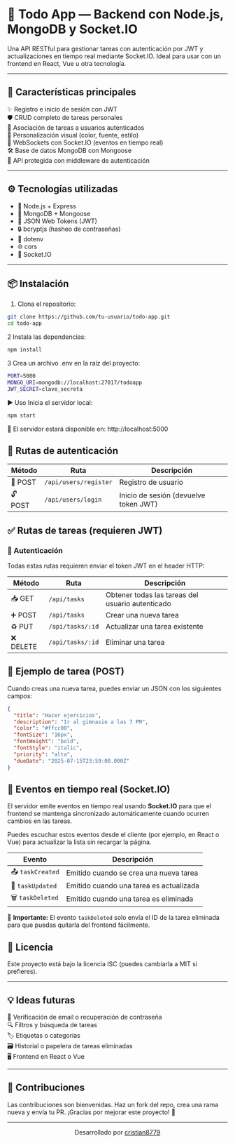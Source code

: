 # 📝 Todo App — Backend con Node.js, MongoDB y Socket.IO

Una API RESTful para gestionar tareas con autenticación por JWT y actualizaciones en tiempo real mediante Socket.IO. Ideal para usar con un frontend en React, Vue u otra tecnología.

---

## 🚀 Características principales

✨ Registro e inicio de sesión con JWT  
🛡️ CRUD completo de tareas personales  
👤 Asociación de tareas a usuarios autenticados  
🎨 Personalización visual (color, fuente, estilo)  
📡 WebSockets con Socket.IO (eventos en tiempo real)  
🛠️ Base de datos MongoDB con Mongoose  
🔐 API protegida con middleware de autenticación

---

## ⚙️ Tecnologías utilizadas

- 🚀 Node.js + Express
- 🍃 MongoDB + Mongoose
- 🔑 JSON Web Tokens (JWT)
- 🔒 bcryptjs (hasheo de contraseñas)
- 🧪 dotenv
- 🌐 cors
- 📡 Socket.IO

---

## 📦 Instalación

1. Clona el repositorio:

```bash
git clone https://github.com/tu-usuario/todo-app.git
cd todo-app
```
2 Instala las dependencias:
```bash
npm install
```
3 Crea un archivo .env en la raíz del proyecto:
```bash
PORT=5000
MONGO_URI=mongodb://localhost:27017/todoapp
JWT_SECRET=clave_secreta
```

▶️ Uso
Inicia el servidor local:
```bash
npm start
```
📍 El servidor estará disponible en: http://localhost:5000

## 🔐 Rutas de autenticación

| Método | Ruta                  | Descripción                              |
|--------|-----------------------|------------------------------------------|
| 📨 POST | `/api/users/register` | Registro de usuario                      |
| 🔓 POST | `/api/users/login`    | Inicio de sesión (devuelve token JWT)   |

## ✅ Rutas de tareas (requieren JWT)

### 🔑 Autenticación

Todas estas rutas requieren enviar el token JWT en el header HTTP:


| Método     | Ruta              | Descripción                        |
|------------|-------------------|------------------------------------|
| 📥 GET     | `/api/tasks`      | Obtener todas las tareas del usuario autenticado |
| ➕ POST    | `/api/tasks`      | Crear una nueva tarea              |
| ♻️ PUT     | `/api/tasks/:id`  | Actualizar una tarea existente     |
| ❌ DELETE  | `/api/tasks/:id`  | Eliminar una tarea                 |

## 📄 Ejemplo de tarea (POST)

Cuando creas una nueva tarea, puedes enviar un JSON con los siguientes campos:

```json
{
  "title": "Hacer ejercicios",
  "description": "Ir al gimnasio a las 7 PM",
  "color": "#ffcc00",
  "fontSize": "16px",
  "fontWeight": "bold",
  "fontStyle": "italic",
  "priority": "alta",
  "dueDate": "2025-07-15T23:59:00.000Z"
}
```
## 📡 Eventos en tiempo real (Socket.IO)

El servidor emite eventos en tiempo real usando **Socket.IO** para que el frontend se mantenga sincronizado automáticamente cuando ocurren cambios en las tareas.

Puedes escuchar estos eventos desde el cliente (por ejemplo, en React o Vue) para actualizar la lista sin recargar la página.

| Evento          | Descripción                              |
|------------------|------------------------------------------|
| 📤 `taskCreated`  | Emitido cuando se crea una nueva tarea    |
| 🔄 `taskUpdated`  | Emitido cuando una tarea es actualizada  |
| 🗑️ `taskDeleted`  | Emitido cuando una tarea es eliminada     |

🧠 **Importante:** El evento `taskDeleted` solo envía el ID de la tarea eliminada para que puedas quitarla del frontend fácilmente.

## 📄 Licencia

Este proyecto está bajo la licencia ISC (puedes cambiarla a MIT si prefieres).

---

## 💡 Ideas futuras

📧 Verificación de email o recuperación de contraseña  
🔍 Filtros y búsqueda de tareas  
🏷️ Etiquetas o categorías  
🗃️ Historial o papelera de tareas eliminadas  
🖥️ Frontend en React o Vue  

---

## 🤝 Contribuciones

Las contribuciones son bienvenidas. Haz un fork del repo, crea una rama nueva y envía tu PR. ¡Gracias por mejorar este proyecto! 🙌


---

<p align="center">
  Desarrollado por <a href="https://github.com/cristian8779" target="_blank">cristian8779</a>
</p>

